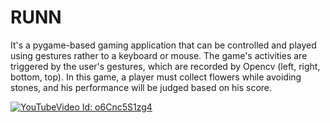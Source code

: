 # RUNN

It's a pygame-based gaming application that can be controlled and played using gestures rather to a keyboard or mouse. The game's activities are triggered by the user's gestures, which are recorded by Opencv (left, right, bottom, top). In this game, a player must collect flowers while avoiding stones, and his performance will be judged based on his score. 

[![YouTubeVideo Id: o6Cnc5S1zg4](https://img.youtube.com/vi/o6Cnc5S1zg4/0.jpg)](https://www.youtube.com/watch?v=o6Cnc5S1zg4)
